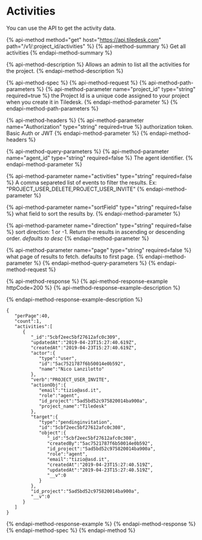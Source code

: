 # Activities

You can use the API to get the activity data.

{% api-method method="get" host="https://api.tiledesk.com" path="/v1/:project\_id/activities" %}
{% api-method-summary %}
Get all activities
{% endapi-method-summary %}

{% api-method-description %}
Allows an admin to list all the activities for the project.
{% endapi-method-description %}

{% api-method-spec %}
{% api-method-request %}
{% api-method-path-parameters %}
{% api-method-parameter name="project\_id" type="string" required=true %}
the Project Id is a unique code assigned to your project when you create it in Tiledesk.
{% endapi-method-parameter %}
{% endapi-method-path-parameters %}

{% api-method-headers %}
{% api-method-parameter name="Authorization" type="string" required=true %}
authorization token. Basic Auth or JWT
{% endapi-method-parameter %}
{% endapi-method-headers %}

{% api-method-query-parameters %}
{% api-method-parameter name="agent\_id" type="string" required=false %}
The agent identifier.
{% endapi-method-parameter %}

{% api-method-parameter name="activities" type="string" required=false %}
A comma separeted list of events to filter the results. Ex: "PROJECT\_USER\_DELETE,PROJECT\_USER\_INVITE"
{% endapi-method-parameter %}

{% api-method-parameter name="sortField" type="string" required=false %}
what field to sort the results by.
{% endapi-method-parameter %}

{% api-method-parameter name="direction" type="string" required=false %}
sort direction: 1 or -1. Return the results in ascending or descending order. _defaults to desc_
{% endapi-method-parameter %}

{% api-method-parameter name="page" type="string" required=false %}
what page of results to fetch. defaults to first page.
{% endapi-method-parameter %}
{% endapi-method-query-parameters %}
{% endapi-method-request %}

{% api-method-response %}
{% api-method-response-example httpCode=200 %}
{% api-method-response-example-description %}

{% endapi-method-response-example-description %}

```text
{
   "perPage":40,
   "count":1,
   "activities":[
      {
         "_id":"5cbf2eec5bf27612afc0c309",
         "updatedAt":"2019-04-23T15:27:40.619Z",
         "createdAt":"2019-04-23T15:27:40.619Z",
         "actor":{
            "type":"user",
            "id":"5ac7521787f6b50014e0b592",
            "name":"Nico Lanzilotto"
         },
         "verb":"PROJECT_USER_INVITE",
         "actionObj":{
            "email":"tizio@asd.it",
            "role":"agent",
            "id_project":"5ad5bd52c975820014ba900a",
            "project_name":"Tiledesk"
         },
         "target":{
            "type":"pendinginvitation",
            "id":"5cbf2eec5bf27612afc0c308",
            "object":{
               "_id":"5cbf2eec5bf27612afc0c308",
               "createdBy":"5ac7521787f6b50014e0b592",
               "id_project":"5ad5bd52c975820014ba900a",
               "role":"agent",
               "email":"tizio@asd.it",
               "createdAt":"2019-04-23T15:27:40.519Z",
               "updatedAt":"2019-04-23T15:27:40.519Z",
               "__v":0
            }
         },
         "id_project":"5ad5bd52c975820014ba900a",
         "__v":0
      }
   ]
}
```
{% endapi-method-response-example %}
{% endapi-method-response %}
{% endapi-method-spec %}
{% endapi-method %}

